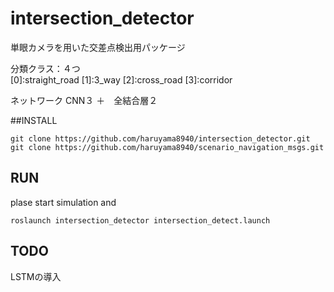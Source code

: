 # intersection_detector
単眼カメラを用いた交差点検出用パッケージ

分類クラス：４つ  
[0]:straight_road [1]:3_way [2]:cross_road [3]:corridor


ネットワーク
CNN３ ＋　全結合層２

##INSTALL
```
git clone https://github.com/haruyama8940/intersection_detector.git
git clone https://github.com/haruyama8940/scenario_navigation_msgs.git
```

## RUN
plase start simulation and
```
roslaunch intersection_detector intersection_detect.launch 
```

## TODO
LSTMの導入
